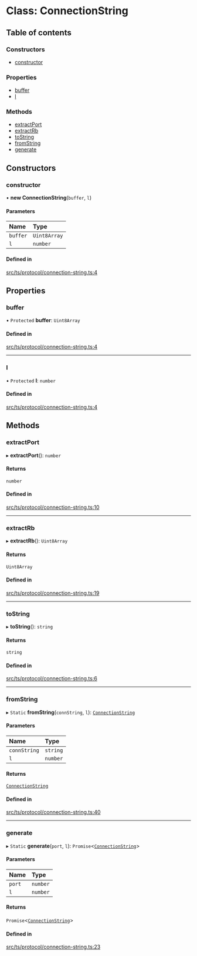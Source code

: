 # Class: ConnectionString

## Table of contents

### Constructors

- [constructor](ConnectionString.md#constructor)

### Properties

- [buffer](ConnectionString.md#buffer)
- [l](ConnectionString.md#l)

### Methods

- [extractPort](ConnectionString.md#extractport)
- [extractRb](ConnectionString.md#extractrb)
- [toString](ConnectionString.md#tostring)
- [fromString](ConnectionString.md#fromstring)
- [generate](ConnectionString.md#generate)

## Constructors

### constructor

• **new ConnectionString**(`buffer`, `l`)

#### Parameters

| Name | Type |
| :------ | :------ |
| `buffer` | `Uint8Array` |
| `l` | `number` |

#### Defined in

[src/ts/protocol/connection-string.ts:4](https://gitlab.com/i3-market/code/wp3/t3.2/i3m-wallet-monorepo/-/blob/21cbec3/packages/wallet-protocol/src/ts/protocol/connection-string.ts#L4)

## Properties

### buffer

• `Protected` **buffer**: `Uint8Array`

#### Defined in

[src/ts/protocol/connection-string.ts:4](https://gitlab.com/i3-market/code/wp3/t3.2/i3m-wallet-monorepo/-/blob/21cbec3/packages/wallet-protocol/src/ts/protocol/connection-string.ts#L4)

___

### l

• `Protected` **l**: `number`

#### Defined in

[src/ts/protocol/connection-string.ts:4](https://gitlab.com/i3-market/code/wp3/t3.2/i3m-wallet-monorepo/-/blob/21cbec3/packages/wallet-protocol/src/ts/protocol/connection-string.ts#L4)

## Methods

### extractPort

▸ **extractPort**(): `number`

#### Returns

`number`

#### Defined in

[src/ts/protocol/connection-string.ts:10](https://gitlab.com/i3-market/code/wp3/t3.2/i3m-wallet-monorepo/-/blob/21cbec3/packages/wallet-protocol/src/ts/protocol/connection-string.ts#L10)

___

### extractRb

▸ **extractRb**(): `Uint8Array`

#### Returns

`Uint8Array`

#### Defined in

[src/ts/protocol/connection-string.ts:19](https://gitlab.com/i3-market/code/wp3/t3.2/i3m-wallet-monorepo/-/blob/21cbec3/packages/wallet-protocol/src/ts/protocol/connection-string.ts#L19)

___

### toString

▸ **toString**(): `string`

#### Returns

`string`

#### Defined in

[src/ts/protocol/connection-string.ts:6](https://gitlab.com/i3-market/code/wp3/t3.2/i3m-wallet-monorepo/-/blob/21cbec3/packages/wallet-protocol/src/ts/protocol/connection-string.ts#L6)

___

### fromString

▸ `Static` **fromString**(`connString`, `l`): [`ConnectionString`](ConnectionString.md)

#### Parameters

| Name | Type |
| :------ | :------ |
| `connString` | `string` |
| `l` | `number` |

#### Returns

[`ConnectionString`](ConnectionString.md)

#### Defined in

[src/ts/protocol/connection-string.ts:40](https://gitlab.com/i3-market/code/wp3/t3.2/i3m-wallet-monorepo/-/blob/21cbec3/packages/wallet-protocol/src/ts/protocol/connection-string.ts#L40)

___

### generate

▸ `Static` **generate**(`port`, `l`): `Promise`<[`ConnectionString`](ConnectionString.md)\>

#### Parameters

| Name | Type |
| :------ | :------ |
| `port` | `number` |
| `l` | `number` |

#### Returns

`Promise`<[`ConnectionString`](ConnectionString.md)\>

#### Defined in

[src/ts/protocol/connection-string.ts:23](https://gitlab.com/i3-market/code/wp3/t3.2/i3m-wallet-monorepo/-/blob/21cbec3/packages/wallet-protocol/src/ts/protocol/connection-string.ts#L23)
